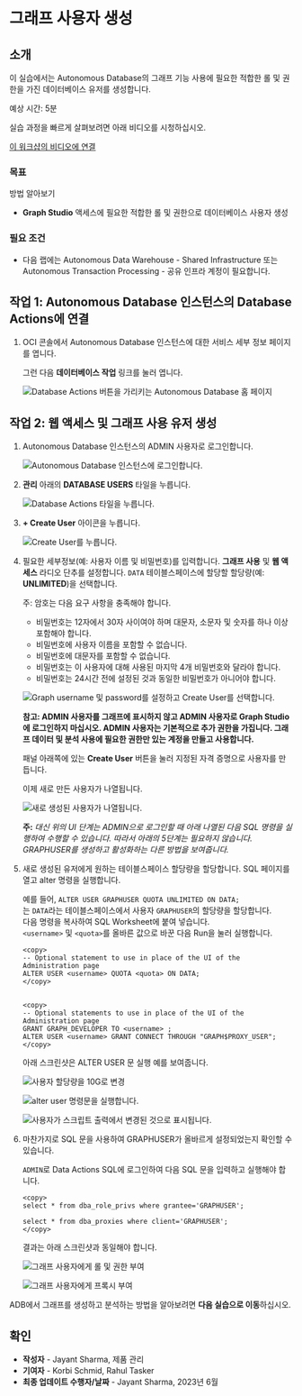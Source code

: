 # 그래프 사용자 생성

## 소개

이 실습에서는 Autonomous Database의 그래프 기능 사용에 필요한 적합한 롤 및 권한을 가진 데이터베이스 유저를 생성합니다.

예상 시간: 5분

실습 과정을 빠르게 살펴보려면 아래 비디오를 시청하십시오.

[이 워크샵의 비디오에 연결](youtube:CQh8Q24Rboc)

### 목표

방법 알아보기

*   **Graph Studio** 액세스에 필요한 적합한 롤 및 권한으로 데이터베이스 사용자 생성

### 필요 조건

*   다음 랩에는 Autonomous Data Warehouse - Shared Infrastructure 또는 Autonomous Transaction Processing - 공유 인프라 계정이 필요합니다.

## 작업 1: Autonomous Database 인스턴스의 Database Actions에 연결

1.  OCI 콘솔에서 Autonomous Database 인스턴스에 대한 서비스 세부 정보 페이지를 엽니다.
    
    그런 다음 **데이터베이스 작업** 링크를 눌러 엽니다.
    
    ![Database Actions 버튼을 가리키는 Autonomous Database 홈 페이지](images/open-database-actions.png "Database Actions 버튼을 가리키는 Autonomous Database 홈 페이지")
    

## 작업 2: 웹 액세스 및 그래프 사용 유저 생성

1.  Autonomous Database 인스턴스의 ADMIN 사용자로 로그인합니다.
    
    ![Autonomous Database 인스턴스에 로그인합니다.](./images/login.png "Autonomous Database 인스턴스에 로그인합니다.")
    
2.  **관리** 아래의 **DATABASE USERS** 타일을 누릅니다.
    
    ![Database Actions 타일을 누릅니다.](./images/db-actions-users.png "Database Actions 타일을 누릅니다.")
    
3.  **\+ Create User** 아이콘을 누릅니다.
    
    ![Create User를 누릅니다.](./images/db-actions-create-user.png "Create User를 누릅니다. ")
    
4.  필요한 세부정보(예: 사용자 이름 및 비밀번호)를 입력합니다. **그래프 사용** 및 **웹 액세스** 라디오 단추를 설정합니다. `DATA` 테이블스페이스에 할당할 할당량(예: **UNLIMITED**)을 선택합니다.
    
    주: 암호는 다음 요구 사항을 충족해야 합니다.
    
    *   비밀번호는 12자에서 30자 사이여야 하며 대문자, 소문자 및 숫자를 하나 이상 포함해야 합니다.
    *   비밀번호에 사용자 이름을 포함할 수 없습니다.
    *   비밀번호에 대문자를 포함할 수 없습니다.
    *   비밀번호는 이 사용자에 대해 사용된 마지막 4개 비밀번호와 달라야 합니다.
    *   비밀번호는 24시간 전에 설정된 것과 동일한 비밀번호가 아니어야 합니다.
    
    ![Graph username 및 password를 설정하고 Create User를 선택합니다.](images/db-actions-create-graph-user.png "Graph username 및 password를 설정하고 Create User를 선택합니다. ")
    
    **참고: ADMIN 사용자를 그래프에 표시하지 않고 ADMIN 사용자로 Graph Studio에 로그인하지 마십시오. ADMIN 사용자는 기본적으로 추가 권한을 가집니다. 그래프 데이터 및 분석 사용에 필요한 권한만 있는 계정을 만들고 사용합니다.**
    
    패널 아래쪽에 있는 **Create User** 버튼을 눌러 지정된 자격 증명으로 사용자를 만듭니다.
    
    이제 새로 만든 사용자가 나열됩니다.
    
    ![새로 생성된 사용자가 나열됩니다.](./images/db-actions-user-created.png "새로 생성된 사용자가 나열됩니다. ")
    
    **주:** _대신 위의 UI 단계는 ADMIN으로 로그인할 때 아래 나열된 다음 SQL 명령을 실행하여 수행할 수 있습니다. 따라서 아래의 5단계는 필요하지 않습니다. GRAPHUSER를 생성하고 활성화하는 다른 방법을 보여줍니다._
    
5.  새로 생성된 유저에게 원하는 테이블스페이스 할당량을 할당합니다. SQL 페이지를 열고 alter 명령을 실행합니다.
    
    예를 들어, `ALTER USER GRAPHUSER QUOTA UNLIMITED ON DATA;`  
    는 `DATA`라는 테이블스페이스에서 사용자 `GRAPHUSER`의 할당량을 할당합니다.  
    다음 명령을 복사하여 SQL Worksheet에 붙여 넣습니다.  
    `<username>` 및 `<quota>`를 올바른 값으로 바꾼 다음 Run을 눌러 실행합니다.
    
        <copy>
        -- Optional statement to use in place of the UI of the Administration page
        ALTER USER <username> QUOTA <quota> ON DATA;
        </copy>
        
    
        <copy>
        -- Optional statements to use in place of the UI of the Administration page
        GRANT GRAPH_DEVELOPER TO <username> ;
        ALTER USER <username> GRANT CONNECT THROUGH "GRAPH$PROXY_USER";
        </copy>
        
    
    아래 스크린샷은 ALTER USER 문 실행 예를 보여줍니다.
    
    ![사용자 할당량을 10G로 변경](./images/alter-user.png "사용자 할당량을 10G로 변경")
    
    ![alter user 명령문을 실행합니다.](./images/run-sql.png "alter user 명령문을 실행합니다.")
    
    ![사용자가 스크립트 출력에서 변경된 것으로 표시됩니다.](./images/user-altered.png "사용자가 스크립트 출력에서 변경된 것으로 표시됩니다.")
    
6.  마찬가지로 SQL 문을 사용하여 GRAPHUSER가 올바르게 설정되었는지 확인할 수 있습니다.
    
    `ADMIN`로 Data Actions SQL에 로그인하여 다음 SQL 문을 입력하고 실행해야 합니다.
    
        <copy>
        select * from dba_role_privs where grantee='GRAPHUSER';
        
        select * from dba_proxies where client='GRAPHUSER';
        </copy>
        
    
    결과는 아래 스크린샷과 동일해야 합니다.
    
    ![그래프 사용자에게 롤 및 권한 부여](images/graphuser-role-privs.png "그래프 사용자에게 롤 및 권한 부여")
    
    ![그래프 사용자에게 프록시 부여](images/graphuser-proxy-grant.png "그래프 사용자에게 프록시 부여")
    

ADB에서 그래프를 생성하고 분석하는 방법을 알아보려면 **다음 실습으로 이동**하십시오.

## 확인

*   **작성자** - Jayant Sharma, 제품 관리
*   **기여자** - Korbi Schmid, Rahul Tasker
*   **최종 업데이트 수행자/날짜** - Jayant Sharma, 2023년 6월